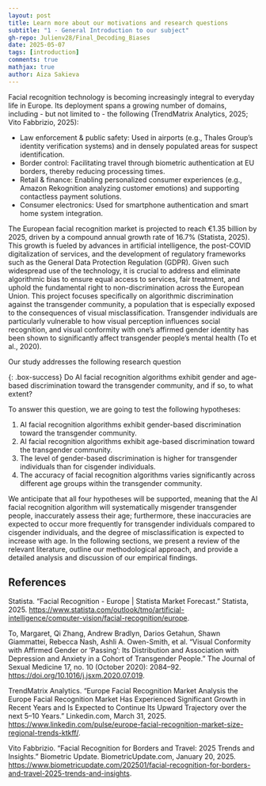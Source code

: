 ```yaml
---
layout: post
title: Learn more about our motivations and research questions 
subtitle: "1 - General Introduction to our subject"
gh-repo: Julienv28/Final_Decoding_Biases
date: 2025-05-07
tags: [introduction]
comments: true
mathjax: true
author: Aiza Sakieva
---
```


Facial recognition technology is becoming increasingly integral to everyday life in Europe. Its deployment spans a growing number of domains, including - but not limited to - the following (TrendMatrix Analytics, 2025; Vito Fabbrizio, 2025):
- Law enforcement & public safety: Used in airports (e.g., Thales Group’s identity verification systems) and in densely populated areas for suspect identification.
- Border control: Facilitating travel through biometric authentication at EU borders, thereby reducing processing times.
- Retail & finance: Enabling personalized consumer experiences (e.g., Amazon Rekognition analyzing customer emotions) and supporting contactless payment solutions.
- Consumer electronics: Used for smartphone authentication and smart home system integration.

The European facial recognition market is projected to reach €1.35 billion by 2025, driven by a compound annual growth rate of 16.7% (Statista, 2025). This growth is fueled by advances in artificial intelligence, the post-COVID digitalization of services, and the development of regulatory frameworks such as the General Data Protection Regulation (GDPR).
Given such widespread use of the technology, it is crucial to address and eliminate algorithmic bias to ensure equal access to services, fair treatment, and uphold the fundamental right to non-discrimination across the European Union.
This project focuses specifically on algorithmic discrimination against the transgender community, a population that is especially exposed to the consequences of visual misclassification. Transgender individuals are particularly vulnerable to how visual perception influences social recognition, and visual conformity with one’s affirmed gender identity has been shown to significantly affect transgender people’s mental health (To et al., 2020).

Our study addresses the following research question

{: .box-success}
Do AI facial recognition algorithms exhibit gender and age-based discrimination toward the transgender community, and if so, to what extent?

To answer this question, we are going to test the following hypotheses:
1) AI facial recognition algorithms exhibit gender-based discrimination toward the transgender community.
2) AI facial recognition algorithms exhibit age-based discrimination toward the transgender community.
3) The level of gender-based discrimination is higher for transgender individuals than for cisgender individuals.
4) The accuracy of facial recognition algorithms varies significantly across different age groups within the transgender community.

We anticipate that all four hypotheses will be supported, meaning that the AI facial recognition algorithm will systematically misgender transgender people, inaccurately assess their age; furthermore, these inaccuracies are expected to occur more frequently for transgender individuals compared to cisgender individuals, and the degree of misclassification is expected to increase with age.
  In the following sections, we present a review of the relevant literature, outline our methodological approach, and provide a detailed analysis and discussion of our empirical findings.

## References

Statista. “Facial Recognition - Europe | Statista Market Forecast.” Statista, 2025. https://www.statista.com/outlook/tmo/artificial-intelligence/computer-vision/facial-recognition/europe.

To, Margaret, Qi Zhang, Andrew Bradlyn, Darios Getahun, Shawn Giammattei, Rebecca Nash, Ashli A. Owen-Smith, et al. “Visual Conformity with Affirmed Gender or ‘Passing’: Its Distribution and Association with Depression and Anxiety in a Cohort of Transgender People.” The Journal of Sexual Medicine 17, no. 10 (October 2020): 2084–92. https://doi.org/10.1016/j.jsxm.2020.07.019.

TrendMatrix Analytics. “Europe Facial Recognition Market Analysis the Europe Facial Recognition Market Has Experienced Significant Growth in Recent Years and Is Expected to Continue Its Upward Trajectory over the next 5–10 Years.” Linkedin.com, March 31, 2025. https://www.linkedin.com/pulse/europe-facial-recognition-market-size-regional-trends-ktkff/.

Vito Fabbrizio. “Facial Recognition for Borders and Travel: 2025 Trends and Insights.” Biometric Update. BiometricUpdate.com, January 20, 2025. https://www.biometricupdate.com/202501/facial-recognition-for-borders-and-travel-2025-trends-and-insights.

<!-- {: .box-success}
This is a demo post to show you how to write blog posts with markdown.  I strongly encourage you to [take 5 minutes to learn how to write in markdown](https://markdowntutorial.com/) - it'll teach you how to transform regular text into bold/italics/tables/etc.<br/>I also encourage you to look at the [code that created this post](https://raw.githubusercontent.com/daattali/beautiful-jekyll/master/_posts/2020-02-28-sample-markdown.md) to learn some more advanced tips about using markdown in Beautiful Jekyll.

**Here is some bold text**

## Here is a secondary heading

[This is a link to a different site](https://deanattali.com/) and [this is a link to a section inside this page](#local-urls).

Here's a table:



You can use [MathJax](https://www.mathjax.org/) to write LaTeX expressions. For example:
When \\(a \ne 0\\), there are two solutions to \\(ax^2 + bx + c = 0\\) and they are $$x = {-b \pm \sqrt{b^2-4ac} \over 2a}.$$

How about a yummy crepe?

![Crepe](https://beautifuljekyll.com/assets/img/crepe.jpg)

It can also be centered!

![Crepe](https://beautifuljekyll.com/assets/img/crepe.jpg){: .mx-auto.d-block :}

Here's a code chunk:

~~~
var foo = function(x) {
  return(x + 5);
}
foo(3)
~~~

And here is the same code with syntax highlighting:

```javascript
var foo = function(x) {
  return(x + 5);
}
foo(3)
```

And here is the same code yet again but with line numbers:

{% highlight javascript linenos %}
var foo = function(x) {
  return(x + 5);
}
foo(3)
{% endhighlight %}

## Boxes
You can add notification, warning and error boxes like this:

### Notification

{: .box-note}
**Note:** This is a notification box.

### Warning

{: .box-warning}
**Warning:** This is a warning box.

### Error

{: .box-error}
**Error:** This is an error box.

## Local URLs in project sites {#local-urls}

When hosting a *project site* on GitHub Pages (for example, `https://USERNAME.github.io/MyProject`), URLs that begin with `/` and refer to local files may not work correctly due to how the root URL (`/`) is interpreted by GitHub Pages. You can read more about it [in the FAQ](https://beautifuljekyll.com/faq/#links-in-project-page). To demonstrate the issue, the following local image will be broken **if your site is a project site:**

![Crepe](/assets/img/crepe.jpg)

If the above image is broken, then you'll need to follow the instructions [in the FAQ](https://beautifuljekyll.com/faq/#links-in-project-page). Here is proof that it can be fixed:

![Crepe]({{ '/assets/img/crepe.jpg' | relative_url }})

<details markdown="1">
<summary>Click here!</summary>
Here you can see an **expandable** section
</details> -->
